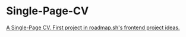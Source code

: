 # Single-Page-CV
[A Single-Page CV. First project in roadmap.sh's frontend project ideas.](https://roadmap.sh/projects/single-page-cv)
